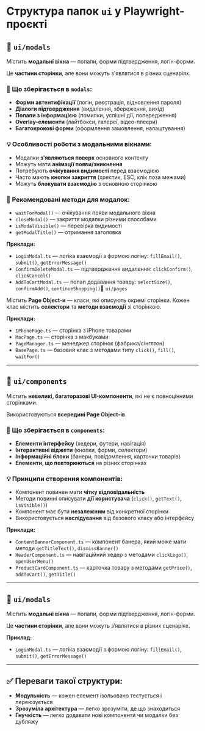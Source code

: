 # Структура папок `ui` у Playwright-проєкті

## 📁 `ui/modals`

Містить **модальні вікна** — попапи, форми підтвердження, логін-форми.

Це **частини сторінки**, але вони можуть з'являтися в різних сценаріях.

### 🎯 Що зберігається в `modals`:

- **Форми автентифікації** (логін, реєстрація, відновлення пароля)
- **Діалоги підтвердження** (видалення, збереження, вихід)
- **Попапи з інформацією** (помилки, успішні дії, попередження)
- **Overlay-елементи** (лайтбокси, галереї, відео-плеєри)
- **Багатокрокові форми** (оформлення замовлення, налаштування)

### 💡 Особливості роботи з модальними вікнами:

- Модалки **з'являються поверх** основного контенту
- Можуть мати **анімації появи/зникнення**
- Потребують **очікування видимості** перед взаємодією
- Часто мають **кнопки закриття** (хрестик, ESC, клік поза межами)
- Можуть **блокувати взаємодію** з основною сторінкою

### 🔧 Рекомендовані методи для модалок:

- `waitForModal()` — очікування появи модального вікна
- `closeModal()` — закриття модалки різними способами
- `isModalVisible()` — перевірка видимості
- `getModalTitle()` — отримання заголовка

**Приклади:**

- `LoginModal.ts` — логіка взаємодії з формою логіну: `fillEmail()`, `submit()`, `getErrorMessage()`
- `ConfirmDeleteModal.ts` — підтвердження видалення: `clickConfirm()`, `clickCancel()`
- `AddToCartModal.ts` — попап додавання товару: `selectSize()`, `confirmAdd()`, `continueShopping()`📁 `ui/pages`

Містить **Page Object-и** — класи, які описують окремі сторінки.
Кожен клас містить **селектори** та **методи взаємодії** зі сторінкою.

**Приклади:**

- `IPhonePage.ts` — сторінка з iPhone товарами
- `MacPage.ts` — сторінка з макбуками
- `PageManager.ts` — менеджер сторінок (фабрика/сінглтон)
- `BasePage.ts` — базовий клас з методами типу `click()`, `fill()`, `waitFor()`

---

## 📁 `ui/components`

Містить **невеликі, багаторазові UI-компоненти**, які не є повноцінними сторінками.

Використовуються **всередині Page Object-ів**.

### 🎯 Що зберігається в `components`:

- **Елементи інтерфейсу** (хедери, футери, навігація)
- **Інтерактивні віджети** (кнопки, форми, селектори)
- **Інформаційні блоки** (банери, повідомлення, карточки товарів)
- **Елементи, що повторюються** на різних сторінках

### 💡 Принципи створення компонентів:

- Компонент повинен мати **чітку відповідальність**
- Методи повинні описувати **дії користувача** (`click()`, `getText()`, `isVisible()`)
- Компонент має бути **незалежним** від конкретної сторінки
- Використовується **наслідування** від базового класу або інтерфейсу

**Приклади:**

- `ContentBannerComponent.ts` — компонент банера, який може мати методи `getTitleText()`, `dismissBanner()`
- `HeaderComponent.ts` — навігаційний хедер з методами `clickLogo()`, `openUserMenu()`
- `ProductCardComponent.ts` — карточка товару з методами `getPrice()`, `addToCart()`, `getTitle()`

---

## 📁 `ui/modals`

Містить **модальні вікна** — попапи, форми підтвердження, логін-форми.

Це **частини сторінки**, але вони можуть з’являтися в різних сценаріях.

**Приклад:**

- `LoginModal.ts` — логіка взаємодії з формою логіну: `fillEmail()`, `submit()`, `getErrorMessage()`

---

## ✅ Переваги такої структури:

- **Модульність** — кожен елемент ізольовано тестується і переюзується
- **Зрозуміла архітектура** — легко зрозуміти, де що знаходиться
- **Гнучкість** — легко додавати нові компоненти чи модалки без дубляжу
